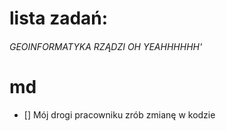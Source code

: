 
lista zadań:
=======
###### GEOINFORMATYKA RZĄDZI OH YEAHHHHHH'

# md

- [] Mój drogi pracowniku zrób zmianę w kodzie
